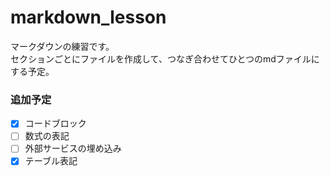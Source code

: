 # markdown_lesson
マークダウンの練習です。  
セクションごとにファイルを作成して、つなぎ合わせてひとつのmdファイルにする予定。

### 追加予定
- [x] コードブロック
- [ ] 数式の表記
- [ ] 外部サービスの埋め込み
- [x] テーブル表記
